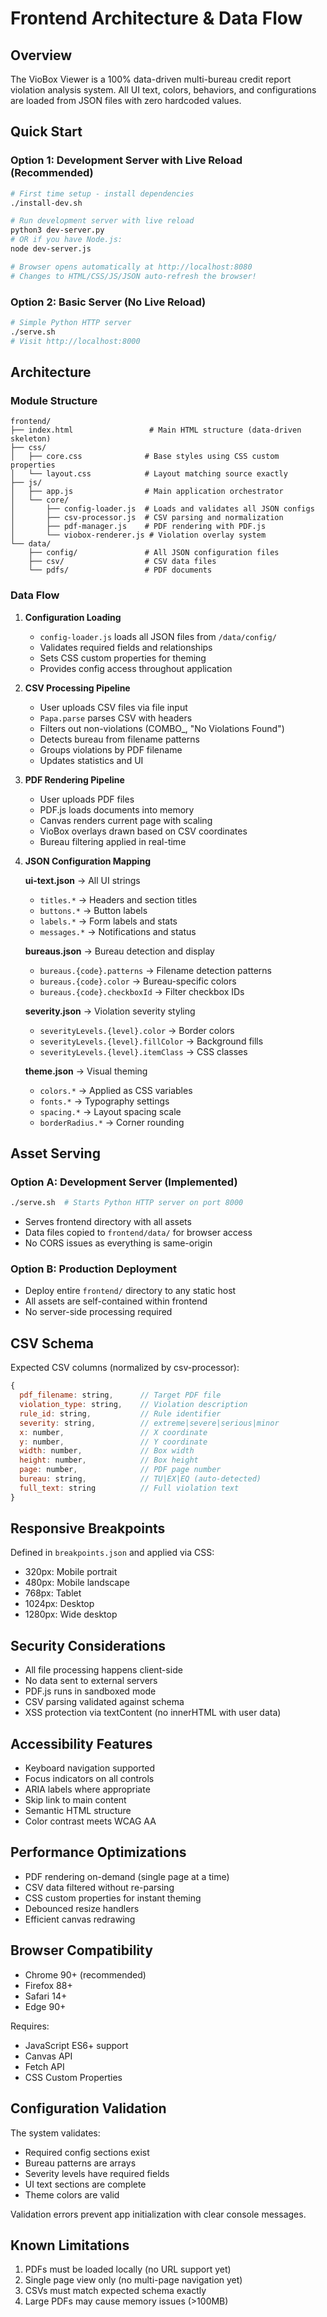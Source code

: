 # Frontend Architecture & Data Flow

## Overview
The VioBox Viewer is a 100% data-driven multi-bureau credit report violation analysis system. All UI text, colors, behaviors, and configurations are loaded from JSON files with zero hardcoded values.

## Quick Start

### Option 1: Development Server with Live Reload (Recommended)
```bash
# First time setup - install dependencies
./install-dev.sh

# Run development server with live reload
python3 dev-server.py
# OR if you have Node.js:
node dev-server.js

# Browser opens automatically at http://localhost:8080
# Changes to HTML/CSS/JS/JSON auto-refresh the browser!
```

### Option 2: Basic Server (No Live Reload)
```bash
# Simple Python HTTP server
./serve.sh
# Visit http://localhost:8000
```

## Architecture

### Module Structure
```
frontend/
├── index.html                 # Main HTML structure (data-driven skeleton)
├── css/
│   ├── core.css              # Base styles using CSS custom properties
│   └── layout.css            # Layout matching source exactly
├── js/
│   ├── app.js                # Main application orchestrator
│   └── core/
│       ├── config-loader.js  # Loads and validates all JSON configs
│       ├── csv-processor.js  # CSV parsing and normalization
│       ├── pdf-manager.js    # PDF rendering with PDF.js
│       └── viobox-renderer.js # Violation overlay system
└── data/
    ├── config/               # All JSON configuration files
    ├── csv/                  # CSV data files
    └── pdfs/                 # PDF documents
```

### Data Flow

1. **Configuration Loading**
   - `config-loader.js` loads all JSON files from `/data/config/`
   - Validates required fields and relationships
   - Sets CSS custom properties for theming
   - Provides config access throughout application

2. **CSV Processing Pipeline**
   - User uploads CSV files via file input
   - `Papa.parse` parses CSV with headers
   - Filters out non-violations (COMBO_, "No Violations Found")
   - Detects bureau from filename patterns
   - Groups violations by PDF filename
   - Updates statistics and UI

3. **PDF Rendering Pipeline**
   - User uploads PDF files
   - PDF.js loads documents into memory
   - Canvas renders current page with scaling
   - VioBox overlays drawn based on CSV coordinates
   - Bureau filtering applied in real-time

4. **JSON Configuration Mapping**

   **ui-text.json** → All UI strings
   - `titles.*` → Headers and section titles
   - `buttons.*` → Button labels
   - `labels.*` → Form labels and stats
   - `messages.*` → Notifications and status

   **bureaus.json** → Bureau detection and display
   - `bureaus.{code}.patterns` → Filename detection patterns
   - `bureaus.{code}.color` → Bureau-specific colors
   - `bureaus.{code}.checkboxId` → Filter checkbox IDs

   **severity.json** → Violation severity styling
   - `severityLevels.{level}.color` → Border colors
   - `severityLevels.{level}.fillColor` → Background fills
   - `severityLevels.{level}.itemClass` → CSS classes

   **theme.json** → Visual theming
   - `colors.*` → Applied as CSS variables
   - `fonts.*` → Typography settings
   - `spacing.*` → Layout spacing scale
   - `borderRadius.*` → Corner rounding

## Asset Serving

### Option A: Development Server (Implemented)
```bash
./serve.sh  # Starts Python HTTP server on port 8000
```
- Serves frontend directory with all assets
- Data files copied to `frontend/data/` for browser access
- No CORS issues as everything is same-origin

### Option B: Production Deployment
- Deploy entire `frontend/` directory to any static host
- All assets are self-contained within frontend
- No server-side processing required

## CSV Schema

Expected CSV columns (normalized by csv-processor):
```javascript
{
  pdf_filename: string,      // Target PDF file
  violation_type: string,    // Violation description
  rule_id: string,           // Rule identifier
  severity: string,          // extreme|severe|serious|minor
  x: number,                 // X coordinate
  y: number,                 // Y coordinate
  width: number,             // Box width
  height: number,            // Box height
  page: number,              // PDF page number
  bureau: string,            // TU|EX|EQ (auto-detected)
  full_text: string          // Full violation text
}
```

## Responsive Breakpoints

Defined in `breakpoints.json` and applied via CSS:
- 320px: Mobile portrait
- 480px: Mobile landscape
- 768px: Tablet
- 1024px: Desktop
- 1280px: Wide desktop

## Security Considerations

- All file processing happens client-side
- No data sent to external servers
- PDF.js runs in sandboxed mode
- CSV parsing validated against schema
- XSS protection via textContent (no innerHTML with user data)

## Accessibility Features

- Keyboard navigation supported
- Focus indicators on all controls
- ARIA labels where appropriate
- Skip link to main content
- Semantic HTML structure
- Color contrast meets WCAG AA

## Performance Optimizations

- PDF rendering on-demand (single page at a time)
- CSV data filtered without re-parsing
- CSS custom properties for instant theming
- Debounced resize handlers
- Efficient canvas redrawing

## Browser Compatibility

- Chrome 90+ (recommended)
- Firefox 88+
- Safari 14+
- Edge 90+

Requires:
- JavaScript ES6+ support
- Canvas API
- Fetch API
- CSS Custom Properties

## Configuration Validation

The system validates:
- Required config sections exist
- Bureau patterns are arrays
- Severity levels have required fields
- UI text sections are complete
- Theme colors are valid

Validation errors prevent app initialization with clear console messages.

## Known Limitations

1. PDFs must be loaded locally (no URL support yet)
2. Single page view only (no multi-page navigation yet)
3. CSVs must match expected schema exactly
4. Large PDFs may cause memory issues (>100MB)